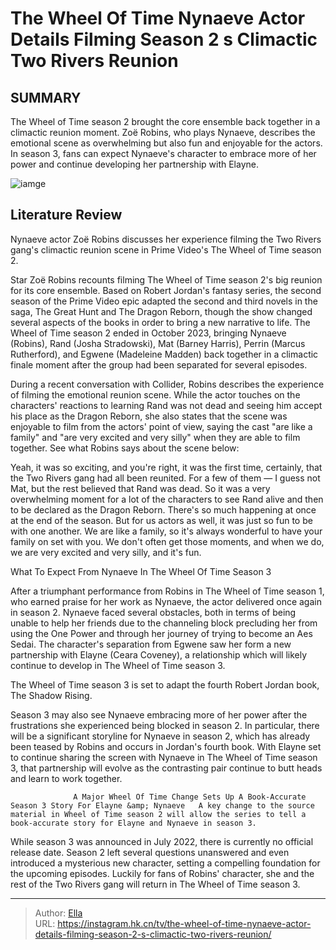 # The Wheel Of Time Nynaeve Actor Details Filming Season 2 s Climactic Two Rivers Reunion


## SUMMARY 



  The Wheel of Time season 2 brought the core ensemble back together in a climactic reunion moment.   Zoë Robins, who plays Nynaeve, describes the emotional scene as overwhelming but also fun and enjoyable for the actors.   In season 3, fans can expect Nynaeve&#39;s character to embrace more of her power and continue developing her partnership with Elayne.  

![iamge](https://static1.srcdn.com/wordpress/wp-content/uploads/2023/12/nynaeve-and-perrin-looking-bloody-and-worn-at-the-end-of-the-wheel-of-time-season-2-finale.jpg)

## Literature Review
Nynaeve actor Zoë Robins discusses her experience filming the Two Rivers gang&#39;s climactic reunion scene in Prime Video&#39;s The Wheel of Time season 2.




Star Zoë Robins recounts filming The Wheel of Time season 2&#39;s big reunion for its core ensemble. Based on Robert Jordan&#39;s fantasy series, the second season of the Prime Video epic adapted the second and third novels in the saga, The Great Hunt and The Dragon Reborn, though the show changed several aspects of the books in order to bring a new narrative to life. The Wheel of Time season 2 ended in October 2023, bringing Nynaeve (Robins), Rand (Josha Stradowski), Mat (Barney Harris), Perrin (Marcus Rutherford), and Egwene (Madeleine Madden) back together in a climactic finale moment after the group had been separated for several episodes.




During a recent conversation with Collider, Robins describes the experience of filming the emotional reunion scene. While the actor touches on the characters&#39; reactions to learning Rand was not dead and seeing him accept his place as the Dragon Reborn, she also states that the scene was enjoyable to film from the actors&#39; point of view, saying the cast &#34;are like a family&#34; and &#34;are very excited and very silly&#34; when they are able to film together. See what Robins says about the scene below:


Yeah, it was so exciting, and you&#39;re right, it was the first time, certainly, that the Two Rivers gang had all been reunited. For a few of them — I guess not Mat, but the rest believed that Rand was dead. So it was a very overwhelming moment for a lot of the characters to see Rand alive and then to be declared as the Dragon Reborn. There&#39;s so much happening at once at the end of the season. But for us actors as well, it was just so fun to be with one another. We are like a family, so it&#39;s always wonderful to have your family on set with you. We don&#39;t often get those moments, and when we do, we are very excited and very silly, and it&#39;s fun.






 What To Expect From Nynaeve In The Wheel Of Time Season 3 
          

After a triumphant performance from Robins in The Wheel of Time season 1, who earned praise for her work as Nynaeve, the actor delivered once again in season 2. Nynaeve faced several obstacles, both in terms of being unable to help her friends due to the channeling block precluding her from using the One Power and through her journey of trying to become an Aes Sedai. The character&#39;s separation from Egwene saw her form a new partnership with Elayne (Ceara Coveney), a relationship which will likely continue to develop in The Wheel of Time season 3.



The Wheel of Time season 3 is set to adapt the fourth Robert Jordan book, The Shadow Rising.







Season 3 may also see Nynaeve embracing more of her power after the frustrations she experienced being blocked in season 2. In particular, there will be a significant storyline for Nynaeve in season 2, which has already been teased by Robins and occurs in Jordan&#39;s fourth book. With Elayne set to continue sharing the screen with Nynaeve in The Wheel of Time season 3, that partnership will evolve as the contrasting pair continue to butt heads and learn to work together.

                  A Major Wheel Of Time Change Sets Up A Book-Accurate Season 3 Story For Elayne &amp; Nynaeve   A key change to the source material in Wheel of Time season 2 will allow the series to tell a book-accurate story for Elayne and Nynaeve in season 3.    

While season 3 was announced in July 2022, there is currently no official release date. Season 2 left several questions unanswered and even introduced a mysterious new character, setting a compelling foundation for the upcoming episodes. Luckily for fans of Robins&#39; character, she and the rest of the Two Rivers gang will return in The Wheel of Time season 3.






---

> Author: [Ella](https://instagram.hk.cn/)  
> URL: https://instagram.hk.cn/tv/the-wheel-of-time-nynaeve-actor-details-filming-season-2-s-climactic-two-rivers-reunion/  

